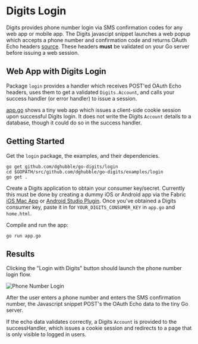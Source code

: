 
# Digits Login

Digits provides phone number login via SMS confirmation codes for any web app or mobile app. The Digits javascipt snippet launches a web popup which accepts a phone number and confirmation code and returns OAuth Echo headers [source](https://dev.twitter.com/twitter-kit/web/digits). These headers **must** be validated on your Go server before issuing a web session.

## Web App with Digits Login

Package `login` provides a handler which receives POST'ed OAuth Echo headers, uses them to get a validated `Digits.Account`, and calls your success handler (or error handler) to issue a session.

[app.go](app.go) shows a tiny web app which issues a client-side cookie session upon successful Digits login. It does not write the Digits `Account` details to a database, though it could do so in the success handler.

## Getting Started

Get the `login` package, the examples, and their dependencies.

    go get github.com/dghubble/go-digits/login
    cd $GOPATH/src/github.com/dghubble/go-digits/examples/login
    go get .

Create a Digits application to obtain your consumer key/secret. Currently this must be done by creating a dummy iOS or Android app via the Fabric [iOS Mac App](https://fabric.io/downloads/xcode) or [Android Studio Plugin](https://fabric.io/downloads). Once you've obtained a Digits consumer key, paste it in for `YOUR_DIGITS_CONSUMER_KEY` in `app.go` and `home.html`.

Compile and run the app:

    go run app.go

## Results

Clicking the "Login with Digits" button should launch the phone number login flow.

![Phone Number Login](http://storage.googleapis.com/dghubble/digits-phone-number.png)

After the user enters a phone number and enters the SMS confirmation number, the Javascript snippet POST's the OAuth Echo data to the tiny Go server.

If the echo data validates correctly, a Digits `Account` is provided to the successHandler, which issues a cookie session and redirects to a page that is only visible to logged in users.


